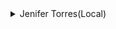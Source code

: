 
<details>

<Summary>Jenifer Torres(Local)</Summary>

     "If you are evacuating from hurricane Milton and 
     you are in an RV, motor home, or een a car you 
     are more than welcome to Park in our property. We 
     have 5 acres and a barn venue with water, 
     electricity, and bathrooms available. It is 
     located in Live Oak fl. All is free of charge!!"

    - Number: (386)-688-6983
    - original post: https://x.com/Sassafrass_84/status/1844130194858312078


</details>